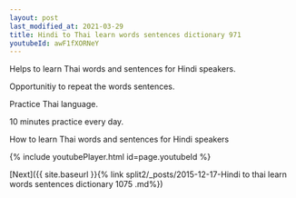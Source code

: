 ```yaml
---
layout: post
last_modified_at: 2021-03-29
title: Hindi to Thai learn words sentences dictionary 971 
youtubeId: awF1fXORNeY
---
```

 
 
Helps to learn Thai words and sentences for Hindi speakers.

Opportunitiy to repeat the words sentences. 

Practice Thai language. 
 
10 minutes practice every day. 
 
How to learn Thai words and sentences for Hindi speakers 
 
{% include youtubePlayer.html id=page.youtubeId %}
 
 
[Next]({{ site.baseurl }}{% link  split2/_posts/2015-12-17-Hindi to thai learn words sentences dictionary 1075 .md%})
 
